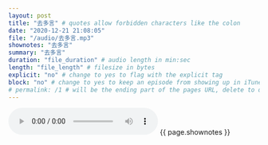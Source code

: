 ```yaml
---
layout: post
title: "去多言" # quotes allow forbidden characters like the colon
date: "2020-12-21 21:08:05"
file: "/audio/去多言.mp3"
shownotes: "去多言"
summary: "去多言"
duration: "file_duration" # audio length in min:sec
length: "file_length" # filesize in bytes
explicit: "no" # change to yes to flag with the explicit tag
block: "no" # change to yes to keep an episode from showing up in iTunes
# permalink: /1 # will be the ending part of the pages URL, delete to default to the title
---
```


<audio controls>
<source src="{{site.url}}{{site.baseurl}}{{ page.file }}" type="audio/x-mp3">
Your browser does not support the audio element.
</audio>
{{ page.shownotes }}
